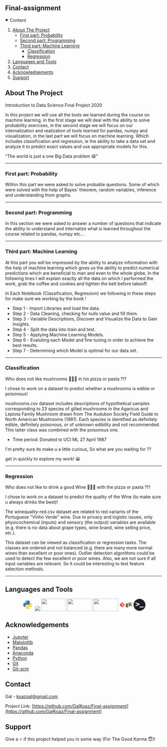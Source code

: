 ## Final-assignment

<!-- TABLE OF CONTENTS -->
<details open="open">
  <summary>Content</summary>
  <ol>
    <li><a href="#about-the-project">About The Project</a>
      <ul>
      <li><a href="#first-part-probability">First part: Probability</a></li>
      </ul>
      <ul>
      <li><a href="#second-part-programming">Second part: Programming</a></li>
      </ul>
      <ul>
      <li><a href="#third-part-machine-learning">Third part: Machine Learning</a>
      <ul><li>
        <a href="#classification">Classification</a>
      </li></ul>
      <ul><li>
        <a href="#regression">Regression</a>
      </li></ul>
      </li>
      </ul>
    <li><a href="#languages-and-tools">Languages and Tools</a></li>
    <li><a href="#contact">Contact</a></li>
    <li><a href="#acknowledgements">Acknowledgements</a></li>
    <li><a href="#support">Support</a></li>
  </ol>
</details>



<!-- ABOUT THE PROJECT -->
## About The Project

Introduction to Data Science Final Project 2020

In this project we will use all the tools we learned during the course on machine learning, in the first stage we will deal with the ability to solve probability exercises, in the second stage we will focus on our internalization and realization of tools learned for pandas, numpy and visualization, in the last part we will focus on machine learning.
Which includes classification and regression, ie the ability to take a data set and analyze it to predict exact values and use appropriate models for this.

"The world is just a one Big Data problem 😄"

---------

### First part: Probability

Within this part we were asked to solve probable questions.
Some of which were solved with the help of Bayes' theorem, random variables,  inference and understanding from graphs.

---------

### Second part: Programming

In this section we were asked to answer a number of questions that indicate the ability to understand and internalize what is learned throughout the course related to pandas, numpy etc...

---------

### Third part: Machine Learning

At this part you will be impressed by the ability to analyze information with the help of machine learning which gives us the ability to predict numerical predictions which are beneficial to man and even to the whole globe,
In the following lines I will explain exactly all the data on which I performed the work, grab the coffee and cookies and tighten the belt before takeoff.

In Each Notebook (Classification, Regression) we following in these steps for make sure we working by the book !

* Step 1 - Import Libraries and load the data.
* Step 2 - Data Cleaning, checking for nulls value and fill them.
* Step 3 - Variable Descriptions, Discover and Visualize the Data to Gain Insights.
* Step 4 - Split the data into train and test.
* Step 5 - Applying Machine Learning Models.
* Step 6 - Evaluting each Model and fine tuning in order to achieve the best results.
* Step 7 - Determining which Model is optimal for our data set.



---------

<!-- Classification -->

### Classification

Who does not like mushrooms 🍄🍄🍄 in his pizza or pasta ?!? 

I chose to work on a dataset to predict whether a mushrooms is edible or poisonous!

mushrooms.csv dataset includes descriptions of hypothetical samples corresponding to 23 species of gilled mushrooms in the Agaricus and Lepiota Family Mushroom drawn from The Audubon Society Field Guide to North American Mushrooms (1981). Each species is identified as definitely edible, definitely poisonous, or of unknown edibility and not recommended. This latter class was combined with the poisonous one.

* Time period: Donated to UCI ML 27 April 1987

I'm pretty sure its make u a little curious, So what are you waiting for ?? 

get in quickly to explore my work! 😀

---------

<!-- Regression -->

### Regression

Who does not like to drink a good Wine 🍷🍷🍷 with the pizza or pasta ?!?

I chose to work on a dataset to predict the quality of the Wine (to make sure u always drinks the best)!

The winequality-red.csv dataset are related to red variants of the Portuguese "Vinho Verde" wine. Due to privacy and logistic issues, only physicochemical (inputs) and sensory (the output) variables are available (e.g. there is no data about grape types, wine brand, wine selling price, etc.).

This dataset can be viewed as classification or regression tasks. The classes are ordered and not balanced (e.g. there are many more normal wines than excellent or poor ones). Outlier detection algorithms could be used to detect the few excellent or poor wines. Also, we are not sure if all input variables are relevant. So it could be interesting to test feature selection methods.

---------

## Languages and Tools

  <div align="center">
  
 <code><img height="40"  src="https://raw.githubusercontent.com/github/explore/80688e429a7d4ef2fca1e82350fe8e3517d3494d/topics/python/python.png"></code> 
 <code><img height="40" src="https://jupyter.org/assets/main-logo.svg"/></code>
 <code><img height="40" width="80" src="https://pandas.pydata.org/static/img/pandas_white.svg"/></code>
 <code><img height="40" width="80" src="https://pandas.pydata.org/static/img/partners/anaconda.svg"/></code>
 <code><img height="40" width="80" src="https://matplotlib.org/_static/logo2_compressed.svg"/></code>
 <code><img height="40" src="https://raw.githubusercontent.com/github/explore/80688e429a7d4ef2fca1e82350fe8e3517d3494d/topics/git/git.png"></code>
 <code><img height="40" src="https://raw.githubusercontent.com/github/explore/80688e429a7d4ef2fca1e82350fe8e3517d3494d/topics/terminal/terminal.png"></code>
  </div>


<!-- ACKNOWLEDGEMENTS -->
## Acknowledgements
* [Jupyter](https://jupyter.org/)
* [Matplotlib](https://matplotlib.org/)
* [Pandas](https://pandas.pydata.org/)
* [Anaconda](https://www.anaconda.com/)
* [Python](https://www.python.org/)
* [Git](https://git-scm.com/)
* [Git-scm](https://git-scm.com/book/en/v2/Getting-Started-Installing-Git)


<!-- CONTACT -->
## Contact

 Gal - koazgal@gmail.com

Project Link: [https://github.com/GalKoaz/Final-assignment](https://github.com/GalKoaz/Final-assignment)


<!-- SUPPORT -->
## Support

Give a ⭐️ if this project helped you in some way (For The Good Karma 😇)!